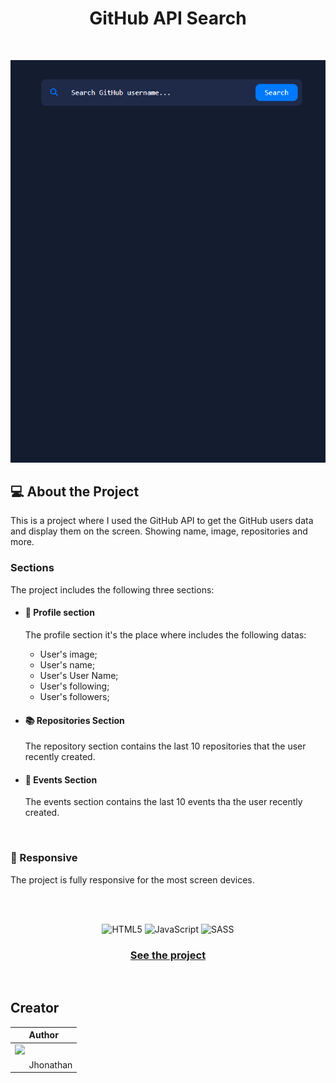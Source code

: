 <h1 align = "center"> GitHub API Search </h1>

<br>

<p align = 'center'><img   src= 'src/img/api.gif'></p>

## 💻 About the Project

This is a project where I used the GitHub API to get the GitHub users data and display them on the screen. Showing name, image, repositories and more.

### Sections

The project includes the following three sections:

- #### 🧑 Profile section

  The profile section it's the place where includes the following datas:

  - User's image;
  - User's name;
  - User's User Name;
  - User's following;
  - User's followers;

- #### 📚 Repositories Section

  The repository section contains the last 10 repositories that the user recently created.

- #### 🧾 Events Section

  The events section contains the last 10 events tha the user recently created.

<br>

### 📱 Responsive

The project is fully responsive for the most screen devices.

<br>
<br>

<div align = 'center'>

![HTML5](https://img.shields.io/badge/html5-%23E34F26.svg?style=for-the-badge&logo=html5&logoColor=white)
![JavaScript](https://img.shields.io/badge/javascript-%23323330.svg?style=for-the-badge&logo=javascript&logoColor=%23F7DF1E)
![SASS](https://img.shields.io/badge/SASS-hotpink.svg?style=for-the-badge&logo=SASS&logoColor=white)

<div>

<h3 align = 'center'><a href = 'https://jhowbrcg.github.io/git-hub-api-search/'>See the project</a></h3>

<div align= 'left'>

<br>

## Creator

| Author                                                                                                                                      |
| ------------------------------------------------------------------------------------------------------------------------------------------- |
| <a target="_blank" href="https://github.com/JhowBRCG"><img width="125" src="https://avatars.githubusercontent.com/u/121911885?v=4"><br></a> |
| &nbsp; &nbsp; &nbsp; Jhonathan                                                                                                              |

</div>
